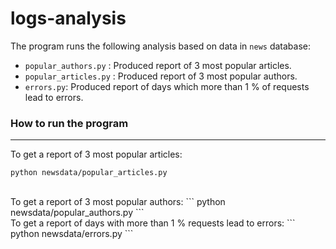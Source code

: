 # logs-analysis

The program runs the following analysis based on data in ```news``` database:
- ```popular_authors.py``` : Produced report of 3 most popular articles.
- ```popular_articles.py``` : Produced report of 3 most popular authors.
- ```errors.py```: Produced report of days which more than 1 % of requests lead to errors.


### How to run the program
_______
To get a report of 3 most popular articles:
```
python newsdata/popular_articles.py
```
<br>
To get a report of 3 most popular authors:
```
python newsdata/popular_authors.py
```
<br>
To get a report of days with more than 1 % requests lead to errors:
```
python newsdata/errors.py
```
